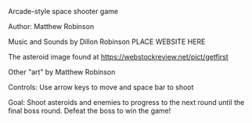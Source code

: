 Arcade-style space shooter game

Author: Matthew Robinson

Music and Sounds by Dillon Robinson
PLACE WEBSITE HERE

The asteroid image found at
https://webstockreview.net/pict/getfirst

Other "art" by Matthew Robinson



Controls:
Use arrow keys to move and space bar to shoot

Goal:
Shoot asteroids and enemies to progress to the next round until the final boss round.
Defeat the boss to win the game!